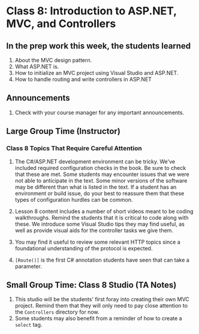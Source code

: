 # Class 8: Introduction to ASP.NET, MVC, and Controllers

## In the prep work this week, the students learned

1. About the MVC design pattern.
1. What ASP.NET is.
1. How to initialize an MVC project using Visual Studio and ASP.NET.
1. How to handle routing and write controllers in ASP.NET

## Announcements

1. Check with your course manager for any important announcements.

## Large Group Time (Instructor)

### Class 8 Topics That Require Careful Attention

1. The C#/ASP.NET development environment can be tricky. We've included required configuration checks
in the book. Be sure to check that these are met. Some students may encounter issues that we were not able to anticipate in the text. Some minor versions of the software may be different than what is listed in the text. If a student has an environment or build issue, do your best to reassure them that these types of configuration hurdles can be common.

1. Lesson 8 content includes a number of short videos meant to be coding walkthroughs. Remind the students that it is critical to code along with these. We introduce some Visual Studio tips they may find useful, as well as provide visual aids for the controller tasks we give them.

1. You may find it useful to review some relevant HTTP topics since a foundational understanding of the protocol is expected.

1. ``[Route()]`` is the first C# annotation students have seen that can take a parameter.

## Small Group Time: Class 8 Studio (TA Notes)

1. This studio will be the students' first foray into creating their own MVC project. Remind them that they will only need to pay close attention to the ``Controllers`` directory for now.
1. Some students may also benefit from a reminder of how to create a ``select`` tag.
